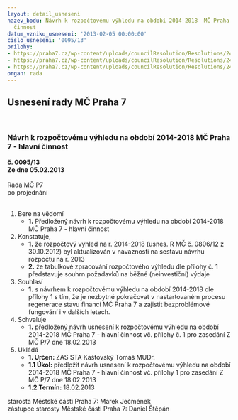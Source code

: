 ```yaml
---
layout: detail_usneseni
nazev_bodu: Návrh k rozpočtovému výhledu na období 2014-2018  MČ Praha 7 - hlavní
  činnost
datum_vzniku_usneseni: '2013-02-05 00:00:00'
cislo_usneseni: '0095/13'
prilohy:
- https://praha7.cz/wp-content/uploads/councilResolution/Resolutions/24286/8-13-rozpo%c4%8dtov%c3%bd_v%c3%bdhled_2014-18_tab.mhmp_platn%c3%a1_verze_bez_inv.xls
- https://praha7.cz/wp-content/uploads/councilResolution/Resolutions/24286/8-13-usneseni_rmc0075_13r.doc
- https://praha7.cz/wp-content/uploads/councilResolution/Resolutions/24286/8-13-usn_zmc3.doc
organ: rada
---
```

<div id="ucUsn_pList" class="usn">
	<span><h2>Usnesení rady MČ Praha 7 </h2>
<br></span><div class="standBody">
<span><h3>Návrh k rozpočtovému výhledu na období 2014-2018  MČ Praha 7 - hlavní činnost</h3></span><div class="center">
		<strong>č. 0095/13</strong><br>
	</div>
<div class="center">
		<strong>Ze dne 05.02.2013</strong><br><br>
	</div>Rada MČ P7<br> po projednání<br><br><ol>
<li>Bere na vědomí<ul><li>
<strong>1.</strong> Předložený návrh k rozpočtovému výhledu na období 2014-2018  MČ Praha 7 - hlavní činnost</li></ul>
</li>
<li>Konstatuje,<ul>
<li>
<strong>1.</strong> že rozpočtový výhled na r. 2014-2018 (usnes. R MČ č. 0806/12 z 30.10.2012) byl aktualizován v návaznosti na sestavu návrhu rozpočtu na r. 2013</li>
<li>
<strong>2.</strong> že tabulkové zpracování rozpočtového výhledu dle přílohy č. 1 představuje souhrn požadavků na běžné (neinvestiční) výdaje</li>
</ul>
</li>
<li>Souhlasí<ul><li>
<strong>1.</strong> s návrhem k rozpočtovému výhledu na období 2014-2018 dle přílohy 1 s tím, že je nezbytné pokračovat v nastartovaném  procesu  regenerace stavu financí  MČ Praha 7  a  zajistit  bezproblémové fungování i v dalších letech.</li></ul>
</li>
<li>Schvaluje<ul><li>
<strong>1.</strong> předložený návrh usnesení k rozpočtovému výhledu na období 2014-2018  MČ Praha 7 - hlavní činnost vč. přílohy  č. 1  pro zasedání Z MČ P/7 dne 18.02.2013         </li></ul>
</li>
<li>Ukládá<ul>
<li>
<strong>1. Určen: </strong>ZAS STA Kaštovský Tomáš MUDr.</li>
<li>
<strong>1.1 Úkol: </strong>předložit návrh usnesení k rozpočtovému výhledu na období 2014-2018   MČ Praha 7 - hlavní činnost vč. přílohy 1 pro zasedání Z MČ P/7 dne 18.02.2013</li>
<li>
<strong>1.2 Termín: </strong>18.02.2013</li>
</ul>
</li>
</ol>starosta Městské části Praha 7: Marek Ječmének<br>zástupce starosty Městské části Praha 7: Daniel Štěpán 
</div>
</div>